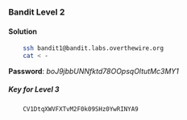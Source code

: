 ### Bandit Level 2

#### Solution
```bash
	ssh bandit1@bandit.labs.overthewire.org
	cat < -
```
**Password**: *boJ9jbbUNNfktd78OOpsqOltutMc3MY1*


##### Key for Level 3
```
	CV1DtqXWVFXTvM2F0k09SHz0YwRINYA9
```

